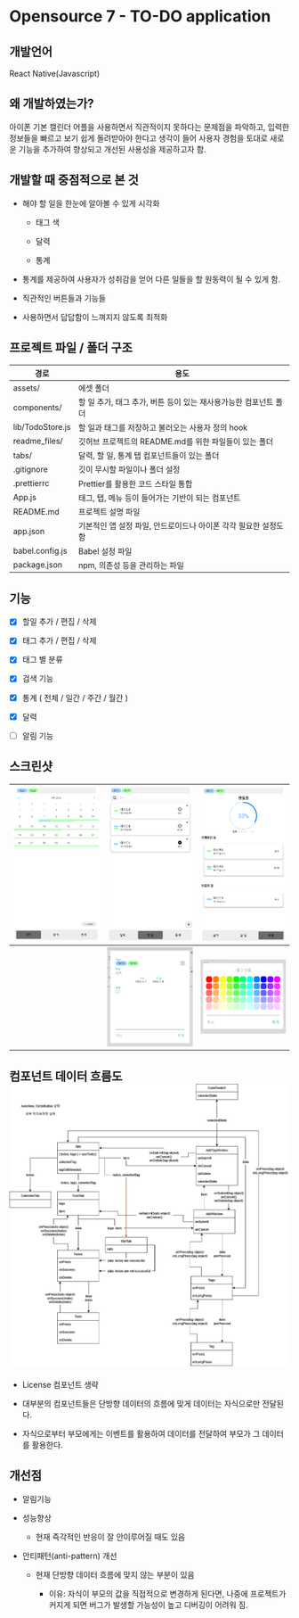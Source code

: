 # Opensource 7 - TO-DO application

## 개발언어

React Native(Javascript)

## 왜 개발하였는가?

아이폰 기본 캘린더 어플을 사용하면서 직관적이지 못하다는 문제점을 파악하고, 입력한 정보들을 빠르고 보기 쉽게 돌려받아야 한다고 생각이 들어 사용자 경험을 토대로 새로운 기능을 추가하여 향상되고 개선된 사용성을 제공하고자 함.

## 개발할 때 중점적으로 본 것

- 해야 할 일을 한눈에 알아볼 수 있게 시각화
  
  - 태그 색
  
  - 달력
  
  - 통계

- 통계를 제공하여 사용자가 성취감을 얻어 다른 일들을 할 원동력이 될 수 있게 함.

- 직관적인 버튼들과 기능들

- 사용하면서 답답함이 느껴지지 않도록 최적화

## 프로젝트 파일 / 폴더 구조

| 경로               | 용도                                     |
| ---------------- | -------------------------------------- |
| assets/          | 에셋 폴더                                  |
| components/      | 할 일 추가, 태그 추가, 버튼 등이 있는 재사용가능한 컴포넌트 폴더 |
| lib/TodoStore.js | 할 일과 태그를 저장하고 불러오는 사용자 정의 hook         |
| readme_files/    | 깃허브 프로젝트의 README.md를 위한 파일들이 있는 폴더     |
| tabs/            | 달력, 할 일, 통계 탭 컴포넌트들이 있는 폴더             |
| .gitignore       | 깃이 무시할 파일이나 폴더 설정                      |
| .prettierrc      | Prettier를 활용한 코드 스타일 통합                |
| App.js           | 태그, 탭, 메뉴 등이 들어가는 기반이 되는 컴포넌트          |
| README.md        | 프로젝트 설명 파일                             |
| app.json         | 기본적인 앱 설정 파일, 안드로이드나 아이폰 각각 필요한 설정도 함  |
| babel.config.js  | Babel 설정 파일                            |
| package.json     | npm, 의존성 등을 관리하는 파일                    |

## 기능

- [x] 할일 추가 / 편집 / 삭제

- [x] 태그 추가 / 편집 / 삭제

- [x] 태그 별 분류

- [x] 검색 기능

- [x] 통계 ( 전체 / 일간 / 주간 / 월간 )

- [x] 달력

- [ ] 알림 기능

## 스크린샷

| ![](https://raw.githubusercontent.com/chjunyo/opensource_7/main/readme_files/calender_tab.png) | ![](https://raw.githubusercontent.com/chjunyo/opensource_7/main/readme_files/todo_tab.png) | ![](https://raw.githubusercontent.com/chjunyo/opensource_7/main/readme_files/stat_tab.png) |
| ---------------------------------------------------------------------------------------------- | ------------------------------------------------------------------------------------------ | ------------------------------------------------------------------------------------------ |
|                                                                                                | ![](https://raw.githubusercontent.com/chjunyo/opensource_7/main/readme_files/todo.png)     | ![](https://raw.githubusercontent.com/chjunyo/opensource_7/main/readme_files/tag.png)      |

## 컴포넌트 데이터 흐름도![diagram](https://raw.githubusercontent.com/chjunyo/opensource_7/main/readme_files/diagram.png)

- License 컴포넌트 생략

- 대부분의 컴포넌트들은 단방향 데이터의 흐름에 맞게 데이터는 자식으로만 전달된다.

- 자식으로부터 부모에게는 이벤트를 활용하여 데이터를 전달하여 부모가 그 데이터를 활용한다.

## 개선점

- 알림기능

- 성능향상
  
  - 현재 즉각적인 반응이 잘 안이루어질 때도 있음

- 안티패턴(anti-pattern) 개선
  
  - 현재 단방향 데이터 흐름에 맞지 않는 부분이 있음
    
    - 이유: 자식이 부모의 값을 직접적으로 변경하게 된다면, 나중에 프로젝트가 커지게 되면 버그가 발생할 가능성이 높고 디버깅이 어려워 짐.
